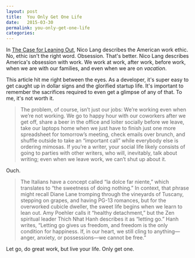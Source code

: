 ```yaml
---
layout: post
title:  You Only Get One Life
date:   2015-03-30
permalink: you-only-get-one-life
categories:
---
```


In [The Case for Leaning Out](http://kernelmag.dailydot.com/issue-sections/headline-story/12309/leaning-out-work-life-balance/), Nico Lang describes the American work ethic. No, ethic isn't the right word. Obsession. That's better. Nico Lang describes America's obsession with work. We work at work, after work, before work, when we are with our families, and even when we are on *vacation*.

This article hit me right between the eyes. As a developer, it's super easy to get caught up in dollar signs and the glorified startup life. It's important to remember the sacrifices required to even get a glimpse of any of that. To me, it's not worth it.

>The problem, of course, isn’t just our jobs: We’re working even when we’re not working. We go to happy hour with our coworkers after we get off, share a beer in the office and loiter socially before we leave, take our laptops home when we just have to finish just one more spreadsheet for tomorrow’s meeting, check emails over brunch, and shuffle outside to take an “important call” while everybody else is ordering mimosas. If you’re a writer, your social life likely consists of going to parties with other writers, who will, inevitably, talk about writing; even when we leave work, we can’t shut up about it.

Ouch.

>The Italians have a concept called “la dolce far niente,” which translates to “the sweetness of doing nothing.” In context, that phrase might recall Diane Lane tromping through the vineyards of Tuscany, stepping on grapes, and having PG-13 romances, but for the overworked cubicle dweller, the sweet life begins when we learn to lean out. Amy Poehler calls it “healthy detachment,” but the Zen spiritual leader Thich Nhat Hanh describes it as “letting go.” Hanh writes, “Letting go gives us freedom, and freedom is the only condition for happiness. If, in our heart, we still cling to anything—anger, anxiety, or possessions—we cannot be free.”

Let go, do great work, but live your life. Only get one.

